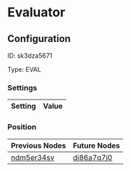 # Evaluator
## Configuration
ID:  sk3dza5671

Type: EVAL 


### Settings
| Setting | Value  |
| :------------------------ | ---------------------------------------- |
 




### Position
| Previous Nodes | Future Nodes |
| :------------- | ------------ |
| [ndm5er34sv](./ndm5er34sv.md) | [di86a7q7j0](./di86a7q7j0.md) |